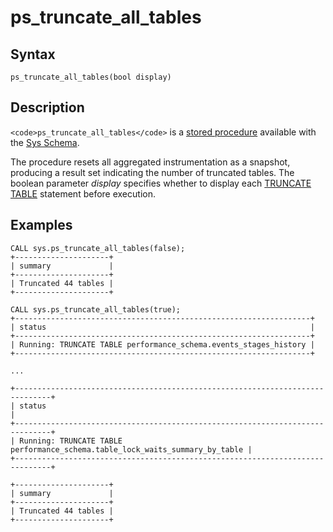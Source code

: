 
# ps_truncate_all_tables

## Syntax


```
ps_truncate_all_tables(bool display)
```

## Description


`<code>ps_truncate_all_tables</code>` is a [stored procedure](../../../../../../../server-usage/programming-customizing-mariadb/stored-routines/stored-procedures/README.md) available with the [Sys Schema](../sys-schema-views/sys-schema-views-host_summary_by_statement_latency-and-xhost_summary_by_sta.md).


The procedure resets all aggregated instrumentation as a snapshot, producing a result set indicating the number of truncated tables. The boolean parameter *display* specifies whether to display each [TRUNCATE TABLE](../../../../table-statements/truncate-table.md) statement before execution.


## Examples


```
CALL sys.ps_truncate_all_tables(false);
+---------------------+
| summary             |
+---------------------+
| Truncated 44 tables |
+---------------------+
```

```
CALL sys.ps_truncate_all_tables(true);
+------------------------------------------------------------------+
| status                                                           |
+------------------------------------------------------------------+
| Running: TRUNCATE TABLE performance_schema.events_stages_history |
+------------------------------------------------------------------+

...

+------------------------------------------------------------------------------+
| status                                                                       |
+------------------------------------------------------------------------------+
| Running: TRUNCATE TABLE performance_schema.table_lock_waits_summary_by_table |
+------------------------------------------------------------------------------+

+---------------------+
| summary             |
+---------------------+
| Truncated 44 tables |
+---------------------+
```
